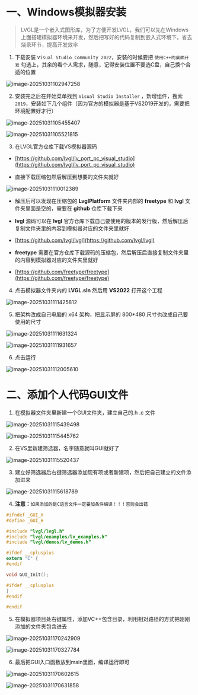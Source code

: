 # 一、Windows模拟器安装

> LVGL是一个嵌入式图形库，为了方便开发LVGL，我们可以先在Windows上面搭建模拟器环境来开发，然后把写好的代码复制到嵌入式环境下，省去烧录环节，提高开发效率

1. 下载安装 `Visual Studio Community 2022`，安装的时候要把 `使用C++的桌面开发` 勾选上，其余的看个人需求，随意，记得安装位置不要选C盘，自己换个合适的位置

![image-20251031102947258](./assets/image-20251031102947258.png)

2. 安装完之后在开始菜单找到 `Visual Studio Installer` ，新增组件，搜索 `2019`，安装如下几个组件（因为官方的模拟器是基于VS2019开发的，需要把环境配置好才行）

![image-20251031105455407](./assets/image-20251031105455407.png)

![image-20251031105521815](./assets/image-20251031105521815.png)

3. 在LVGL官方仓库下载VS模拟器源码

* [https://github.com/lvgl/lv_port_pc_visual_studio](https://github.com/lvgl/lv_port_pc_visual_studio)

* 直接下载压缩包然后解压到想要的文件夹就好

![image-20251031110012389](./assets/image-20251031110012389.png)

* 解压后可以发现在压缩包的 **LvglPlatform** 文件夹内部的 **freetype** 和 **lvgl** 文件夹里面是空的，需要在 **github** 仓库下载下来

* **lvgl** 源码可以在 **lvgl** 官方仓库下载自己要使用的版本的发行版，然后解压后复制文件夹里的内容到模拟器对应的文件夹里就好
* [https://github.com/lvgl/lvgl](https://github.com/lvgl/lvgl)
* **freetype** 需要在官方仓库下载源码的压缩包，然后解压后直接复制文件夹里的内容到模拟器对应的文件夹里就好
* [https://github.com/freetype/freetype](https://github.com/freetype/freetype)

4. 点击模拟器文件夹内的 **LVGL.sln** 然后用 **VS2022** 打开这个工程

![image-20251031111425812](./assets/image-20251031111425812.png)

5. 把架构改成自己电脑的 x64 架构，把显示屏的 800*480 尺寸也改成自己要使用的尺寸

![image-20251031111631324](./assets/image-20251031111631324.png)

![image-20251031111931657](./assets/image-20251031111931657.png)

6. 点击运行

![image-20251031112005610](./assets/image-20251031112005610.png)



# 二、添加个人代码GUI文件

1. 在模拟器文件夹里新建一个GUI文件夹，建立自己的.h .c 文件

![image-20251031115439498](./assets/image-20251031115439498.png)

![image-20251031115445762](./assets/image-20251031115445762.png)

2. 在VS里新建筛选器，名字随意就叫GUI就好了

![image-20251031115520437](./assets/image-20251031115520437.png)

3. 建立好筛选器后右键筛选器添加现有项或者新建项，然后把自己建立的文件添加进来

![image-20251031115618789](./assets/image-20251031115618789.png)

4. **注意：**`如果添加的是C语言文件一定要加条件编译！！！否则会出错`

```c
#ifndef _GUI_H
#define _GUI_H

#include "lvgl/lvgl.h"
#include "lvgl/examples/lv_examples.h"
#include "lvgl/demos/lv_demos.h"

#ifdef __cplusplus
extern "C" {
#endif

void GUI_Init();

#ifdef __cplusplus
}
#endif

#endif

```

5. 在模拟器项目处右键属性，添加VC++包含目录，利用相对路径的方式把刚刚添加的文件夹包含进去

![image-20251031170242909](./assets/image-20251031170242909.png)

![image-20251031170327784](./assets/image-20251031170327784.png)

6. 最后把GUI入口函数放到main里面，编译运行即可

![image-20251031170602615](./assets/image-20251031170602615.png)

![image-20251031170631858](./assets/image-20251031170631858.png)



